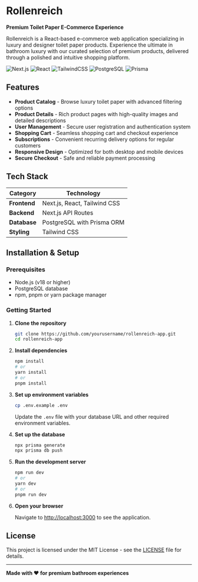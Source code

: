 # Rollenreich

**Premium Toilet Paper E-Commerce Experience**

Rollenreich is a React-based e-commerce web application specializing in luxury and designer toilet paper products. Experience the ultimate in bathroom luxury with our curated selection of premium products, delivered through a polished and intuitive shopping platform.

![Next.js](https://img.shields.io/badge/Next.js-black?style=for-the-badge&logo=next.js&logoColor=white)
![React](https://img.shields.io/badge/react-%2320232a.svg?style=for-the-badge&logo=react&logoColor=%2361DAFB)
![TailwindCSS](https://img.shields.io/badge/tailwindcss-%2338B2AC.svg?style=for-the-badge&logo=tailwind-css&logoColor=white)
![PostgreSQL](https://img.shields.io/badge/postgresql-%23316192.svg?style=for-the-badge&logo=postgresql&logoColor=white)
![Prisma](https://img.shields.io/badge/Prisma-3982CE?style=for-the-badge&logo=Prisma&logoColor=white)

## Features

- **Product Catalog** - Browse luxury toilet paper with advanced filtering options
- **Product Details** - Rich product pages with high-quality images and detailed descriptions
- **User Management** - Secure user registration and authentication system
- **Shopping Cart** - Seamless shopping cart and checkout experience
- **Subscriptions** - Convenient recurring delivery options for regular customers
- **Responsive Design** - Optimized for both desktop and mobile devices
- **Secure Checkout** - Safe and reliable payment processing

## Tech Stack

| Category     | Technology                   |
| ------------ | ---------------------------- |
| **Frontend** | Next.js, React, Tailwind CSS |
| **Backend**  | Next.js API Routes           |
| **Database** | PostgreSQL with Prisma ORM   |
| **Styling**  | Tailwind CSS                 |

## Installation & Setup

### Prerequisites

- Node.js (v18 or higher)
- PostgreSQL database
- npm, pnpm or yarn package manager

### Getting Started

1. **Clone the repository**

   ```bash
   git clone https://github.com/yourusername/rollenreich-app.git
   cd rollenreich-app
   ```

2. **Install dependencies**

   ```bash
   npm install
   # or
   yarn install
   # or
   pnpm install
   ```

3. **Set up environment variables**

   ```bash
   cp .env.example .env
   ```

   Update the `.env` file with your database URL and other required environment variables.

4. **Set up the database**

   ```bash
   npx prisma generate
   npx prisma db push
   ```

5. **Run the development server**

   ```bash
   npm run dev
   # or
   yarn dev
   # or
   pnpm run dev
   ```

6. **Open your browser**

   Navigate to [http://localhost:3000](http://localhost:3000) to see the application.

## License

This project is licensed under the MIT License - see the [LICENSE](LICENSE) file for details.

---

**Made with ❤️ for premium bathroom experiences**

